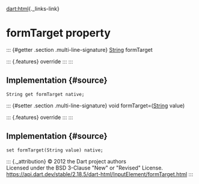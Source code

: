 [dart:html](../../dart-html/dart-html-library){._links-link}

formTarget property
===================

::: {#getter .section .multi-line-signature}
[String](../../dart-core/string-class) formTarget

::: {.features}
override
:::
:::

Implementation {#source}
--------------

``` {.language-dart data-language="dart"}
String get formTarget native;
```

::: {#setter .section .multi-line-signature}
void formTarget=([String](../../dart-core/string-class) value)

::: {.features}
override
:::
:::

Implementation {#source}
--------------

``` {.language-dart data-language="dart"}
set formTarget(String value) native;
```

::: {._attribution}
© 2012 the Dart project authors\
Licensed under the BSD 3-Clause \"New\" or \"Revised\" License.\
<https://api.dart.dev/stable/2.18.5/dart-html/InputElement/formTarget.html>
:::
